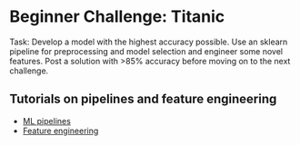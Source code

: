 # Beginner Challenge: Titanic
Task: Develop a model with the highest accuracy possible. Use an sklearn pipeline for preprocessing and model selection and engineer some novel features. Post a solution with >85% accuracy before moving on to the next challenge.

## Tutorials on pipelines and feature engineering
- [ML pipelines](https://www.kaggle.com/alexisbcook/pipelines)
- [Feature engineering](https://www.kaggle.com/learn/feature-engineering)

